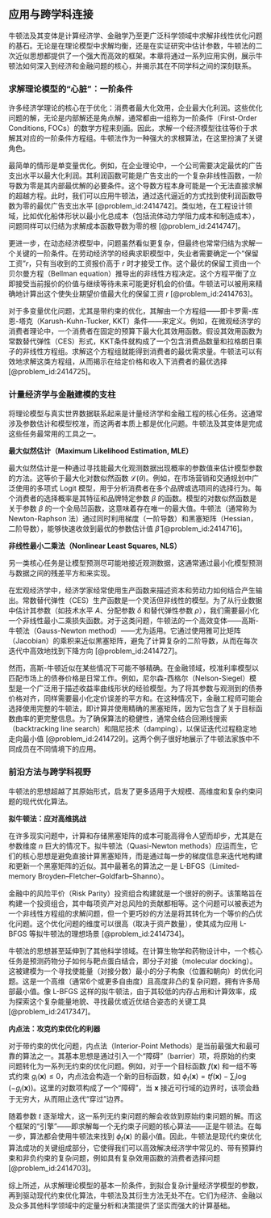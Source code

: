 ## 应用与跨学科连接

牛顿法及其变体是计算经济学、金融学乃至更广泛科学领域中求解非线性优化问题的基石。无论是在理论模型中求解均衡，还是在实证研究中估计参数，牛顿法的二次近似思想都提供了一个强大而高效的框架。本章将通过一系列应用实例，展示牛顿法如何深入到经济和金融问题的核心，并揭示其在不同学科之间的深刻联系。

### 求解理论模型的“心脏”：一阶条件

许多经济学理论的核心在于优化：消费者最大化效用，企业最大化利润。这些优化问题的解，无论是内部解还是角点解，通常都由一组称为一阶条件（First-Order Conditions, FOCs）的数学方程来刻画。因此，求解一个经济模型往往等价于求解其对应的一阶条件方程组。牛顿法作为一种强大的求根算法，在这里扮演了关键角色。

最简单的情形是单变量优化。例如，在企业理论中，一个公司需要决定最优的广告支出水平以最大化利润。其利润函数可能是广告支出的一个复杂非线性函数，一阶导数为零是其内部最优解的必要条件。这个导数方程本身可能是一个无法直接求解的超越方程。此时，我们可以应用牛顿法，通过迭代逼近的方式找到使利润函数导数为零的最优广告支出水平 [@problem_id:2414742]。类似地，在工程设计领域，比如优化船体形状以最小化总成本（包括流体动力学阻力成本和制造成本），问题同样可以归结为求解成本函数导数为零的根 [@problem_id:2414747]。

更进一步，在动态经济模型中，问题虽然看似更复杂，但最终也常常归结为求解一个关键的一阶条件。在劳动经济学的经典求职模型中，失业者需要确定一个“保留工资”$r$，只有当收到的工资报价高于 $r$ 时才接受工作。这个最优的保留工资由一个贝尔曼方程（Bellman equation）推导出的非线性方程决定。这个方程平衡了立即接受当前报价的价值与继续等待未来可能更好机会的价值。牛顿法可以被用来精确地计算出这个使失业期望价值最大化的保留工资 $r$ [@problem_id:2414763]。

对于多变量优化问题，尤其是带约束的优化，其解由一个方程组——即卡罗需-库恩-塔克（Karush-Kuhn-Tucker, KKT）条件——来定义。例如，在微观经济学的消费者理论中，一个消费者在固定的预算下最大化其效用函数。假设其效用函数为常数替代弹性（CES）形式，KKT条件就构成了一个包含消费品数量和拉格朗日乘子的非线性方程组。求解这个方程组就能得到消费者的最优需求量。牛顿法可以有效地求解这类方程组，从而揭示在给定价格和收入下消费者的最优选择 [@problem_id:2414725]。

### 计量经济学与金融建模的支柱

将理论模型与真实世界数据联系起来是计量经济学和金融工程的核心任务。这通常涉及参数估计和模型校准，而这两者本质上都是优化问题。牛顿法及其变体是完成这些任务最常用的工具之一。

**最大似然估计（Maximum Likelihood Estimation, MLE）**

最大似然估计是一种通过寻找能最大化观测数据出现概率的参数值来估计模型参数的方法。这等价于最大化对数似然函数 $\mathcal{L}(\theta)$。例如，在市场营销和交通规划中广泛使用的多项式 Logit 模型，用于分析消费者在多个品牌或选项间的选择行为。每个消费者的选择概率是其特征和品牌特定参数 $\beta$ 的函数。模型的对数似然函数是关于参数 $\beta$ 的一个全局凹函数，这意味着存在唯一的最大值。牛顿法（通常称为 Newton-Raphson 法）通过同时利用梯度（一阶导数）和黑塞矩阵（Hessian，二阶导数），能够快速收敛到最优的参数估计值 $\hat{\beta}$ [@problem_id:2414716]。

**非线性最小二乘法（Nonlinear Least Squares, NLS）**

另一类核心任务是让模型预测尽可能地接近观测数据，这通常通过最小化模型预测与数据之间的残差平方和来实现。

在宏观经济学中，经济学家经常使用生产函数来描述资本和劳动力如何结合产生输出。常数替代弹性（CES）生产函数是一个灵活但非线性的模型。为了从行业数据中估计其参数（如技术水平 $A$、分配参数 $\delta$ 和替代弹性参数 $\rho$），我们需要最小化一个非线性最小二乘损失函数。对于这类问题，牛顿法的一个高效变体——高斯-牛顿法（Gauss-Newton method）——尤为适用。它通过使用雅可比矩阵（Jacobian）的乘积来近似黑塞矩阵，避免了计算复杂的二阶导数，从而在每次迭代中高效地找到下降方向 [@problem_id:2414727]。

然而，高斯-牛顿近似在某些情况下可能不够精确。在金融领域，校准利率模型以匹配市场上的债券价格是日常工作。例如，尼尔森-西格尔（Nelson-Siegel）模型是一个广泛用于描述收益率曲线形状的经验模型。为了将其参数与观测到的债券价格对齐，同样需要最小化定价误差的平方和。在这种情况下，金融工程师可能会选择使用完整的牛顿法，即计算并使用精确的黑塞矩阵，因为它包含了关于目标函数曲率的更完整信息。为了确保算法的稳健性，通常会结合回溯线搜索（backtracking line search）和阻尼技术（damping），以保证迭代过程稳定地走向最小值 [@problem_id:2414729]。这两个例子很好地展示了牛顿法家族中不同成员在不同情境下的应用。

### 前沿方法与跨学科视野

牛顿法的思想超越了其原始形式，启发了更多适用于大规模、高维度和复杂约束问题的现代优化算法。

**拟牛顿法：应对高维挑战**

在许多现实问题中，计算和存储黑塞矩阵的成本可能高得令人望而却步，尤其是在参数维度 $n$ 巨大的情况下。拟牛顿法（Quasi-Newton methods）应运而生，它们的核心思想是避免直接计算黑塞矩阵，而是通过每一步的梯度信息来迭代地构建和更新一个黑塞矩阵的近似。其中最著名的算法之一是 L-BFGS（Limited-memory Broyden–Fletcher–Goldfarb–Shanno）。

金融中的风险平价（Risk Parity）投资组合构建就是一个很好的例子。该策略旨在构建一个投资组合，其中每项资产对总风险的贡献都相等。这个问题可以被表述为一个非线性方程组的求解问题，但一个更巧妙的方法是将其转化为一个等价的凸优化问题。这个优化问题的维度可以很高（取决于资产数量），使其成为应用 L-BFGS 等拟牛顿法的理想场景 [@problem_id:2414734]。

牛顿法的思想甚至延伸到了其他科学领域。在计算生物学和药物设计中，一个核心任务是预测药物分子如何与靶点蛋白结合，即分子对接（molecular docking）。这被建模为一个寻找使能量（对接分数）最小的分子构象（位置和朝向）的优化问题。这是一个高维（通常6个或更多自由度）且高度非凸的复杂问题，拥有许多局部最小值。像 L-BFGS 这样的拟牛顿法，由于其较低的内存占用和计算效率，成为探索这个复杂能量地貌、寻找最优或近优结合姿态的关键工具 [@problem_id:2417347]。

**内点法：攻克约束优化的利器**

对于带约束的优化问题，内点法（Interior-Point Methods）是当前最强大和最可靠的算法之一。其基本思想是通过引入一个“障碍”（barrier）项，将原始的约束问题转化为一系列无约束的优化问题。例如，对于一个目标函数 $f(\mathbf{x})$ 和一组不等式约束 $g_i(\mathbf{x}) \le 0$，内点法会构造一个新的目标函数，如 $\phi_t(\mathbf{x}) = t f(\mathbf{x}) - \sum_i \log(-g_i(\mathbf{x}))$。这里的对数项构成了一个“障碍”，当 $\mathbf{x}$ 接近可行域的边界时，该项会趋于无穷大，从而阻止迭代“穿过”边界。

随着参数 $t$ 逐渐增大，这一系列无约束问题的解会收敛到原始约束问题的解。而这个框架的“引擎”——即求解每一个无约束子问题的核心算法——正是牛顿法。在每一步，算法都会使用牛顿法来找到 $\phi_t(\mathbf{x})$ 的最小值。因此，牛顿法是现代约束优化算法成功的关键组成部分，它使得我们可以高效解决经济学中常见的、带有预算约束和非负约束的复杂问题，例如具有复杂效用函数的消费者选择问题 [@problem_id:2414703]。

综上所述，从求解理论模型的基本一阶条件，到拟合复杂计量经济学模型的参数，再到驱动现代约束优化算法，牛顿法及其衍生方法无处不在。它们为经济、金融以及众多其他科学领域中的定量分析和决策提供了坚实而强大的计算基础。